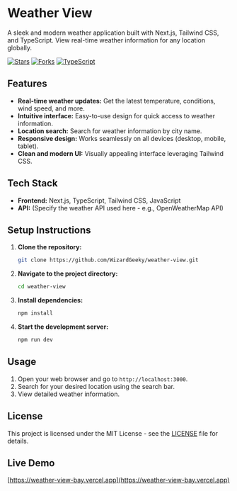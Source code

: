 # Weather View

A sleek and modern weather application built with Next.js, Tailwind CSS, and TypeScript.  View real-time weather information for any location globally.

[![Stars](https://img.shields.io/github/stars/WizardGeeky/weather-view?style=for-the-badge)](https://github.com/WizardGeeky/weather-view)
[![Forks](https://img.shields.io/github/forks/WizardGeeky/weather-view?style=for-the-badge)](https://github.com/WizardGeeky/weather-view)
[![TypeScript](https://img.shields.io/github/languages/top/WizardGeeky/weather-view?style=for-the-badge)](https://github.com/WizardGeeky/weather-view)


## Features

* **Real-time weather updates:** Get the latest temperature, conditions, wind speed, and more.
* **Intuitive interface:** Easy-to-use design for quick access to weather information.
* **Location search:** Search for weather information by city name.
* **Responsive design:** Works seamlessly on all devices (desktop, mobile, tablet).
* **Clean and modern UI:**  Visually appealing interface leveraging Tailwind CSS.


## Tech Stack

* **Frontend:** Next.js, TypeScript, Tailwind CSS, JavaScript
* **API:**  (Specify the weather API used here - e.g., OpenWeatherMap API)


## Setup Instructions

1. **Clone the repository:**
   ```bash
   git clone https://github.com/WizardGeeky/weather-view.git
   ```
2. **Navigate to the project directory:**
   ```bash
   cd weather-view
   ```
3. **Install dependencies:**
   ```bash
   npm install
   ```
4. **Start the development server:**
   ```bash
   npm run dev
   ```

## Usage

1. Open your web browser and go to `http://localhost:3000`.
2. Search for your desired location using the search bar.
3. View detailed weather information.


## License

This project is licensed under the MIT License - see the [LICENSE](LICENSE) file for details.


## Live Demo

[https://weather-view-bay.vercel.app](https://weather-view-bay.vercel.app)
